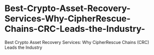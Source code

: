 # Best-Crypto-Asset-Recovery-Services-Why-CipherRescue-Chains-CRC-Leads-the-Industry-
Best Crypto Asset Recovery Services: Why CipherRescue Chains (CRC) Leads the Industry 
